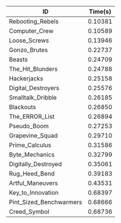 |ID|Time(s)|
|-|-|
|Rebooting_Rebels|0.10381|
|Computer_Crew|0.10589|
|Loose_Screws|0.13946|
|Gonzo_Brutes|0.22737|
|Beasts|0.24709|
|The_Hit_Blunders|0.24788|
|Hackerjacks|0.25158|
|Digital_Destroyers|0.25576|
|Smalltalk_Dribble|0.26185|
|Blackouts|0.26850|
|The_ERROR_List|0.26894|
|Pseudo_Boom|0.27253|
|Grapevine_Squad|0.29710|
|Prime_Calculus|0.31586|
|Byte_Mechanics|0.32799|
|Digitally_Destroyed|0.35061|
|Rug_Heed_Bend|0.39183|
|Artful_Maneuvers|0.43531|
|Key_to_Innovation|0.68397|
|Pint_Sized_Benchwarmers|0.68666|
|Creed_Symbol|0.68736|

